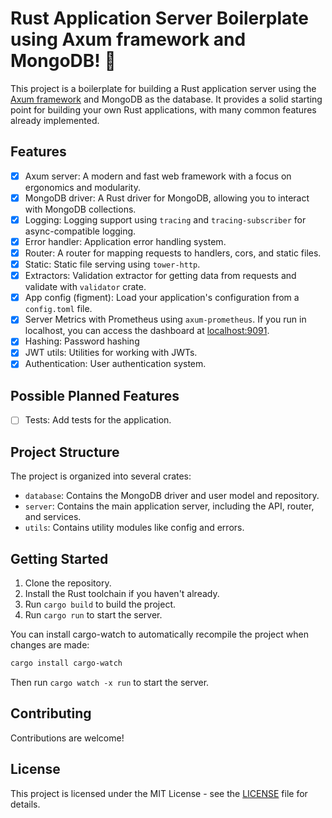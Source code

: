 # Rust Application Server Boilerplate using Axum framework and MongoDB! 🦀

This project is a boilerplate for building a Rust application server using the [Axum framework]("https://github.com/tokio-rs/axum") and MongoDB as the database. It provides a solid starting point for building your own Rust applications, with many common features already implemented.

## Features

- [x] Axum server: A modern and fast web framework with a focus on ergonomics and modularity.
- [x] MongoDB driver: A Rust driver for MongoDB, allowing you to interact with MongoDB collections.
- [x] Logging: Logging support using `tracing` and `tracing-subscriber` for async-compatible logging.
- [x] Error handler: Application error handling system.
- [x] Router: A router for mapping requests to handlers, cors, and static files.
- [x] Static: Static file serving using `tower-http`.
- [x] Extractors: Validation extractor for getting data from requests and validate with `validator` crate.
- [x] App config (figment): Load your application's configuration from a `config.toml` file.
- [x] Server Metrics with Prometheus using `axum-prometheus`. If you run in localhost, you can access the dashboard at [localhost:9091](http://localhost:9091).
- [x] Hashing: Password hashing
- [x] JWT utils: Utilities for working with JWTs.
- [x] Authentication: User authentication system.

## Possible Planned Features
- [ ] Tests: Add tests for the application.

## Project Structure

The project is organized into several crates:

- `database`: Contains the MongoDB driver and user model and repository.
- `server`: Contains the main application server, including the API, router, and services.
- `utils`: Contains utility modules like config and errors.

## Getting Started

1. Clone the repository.
2. Install the Rust toolchain if you haven't already.
3. Run `cargo build` to build the project.
4. Run `cargo run` to start the server.

You can install cargo-watch to automatically recompile the project when changes are made:

```bash
cargo install cargo-watch
```

Then run `cargo watch -x run` to start the server.

## Contributing

Contributions are welcome!

## License

This project is licensed under the MIT License - see the [LICENSE](LICENSE) file for details.
